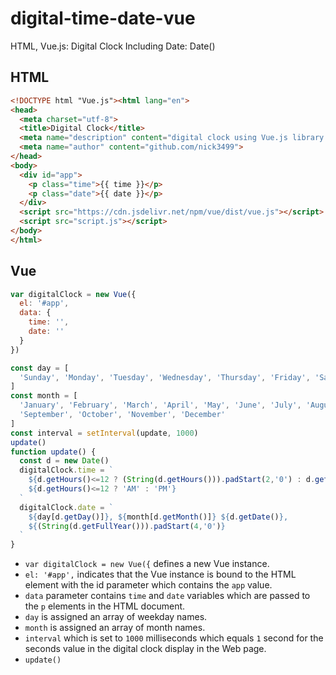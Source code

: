 # digital-time-date-vue
HTML, Vue.js: Digital Clock Including Date: Date()

## HTML

```html
<!DOCTYPE html "Vue.js"><html lang="en">
<head>
  <meta charset="utf-8">
  <title>Digital Clock</title>
  <meta name="description" content="digital clock using Vue.js library.">
  <meta name="author" content="github.com/nick3499">
</head>
<body>
  <div id="app">
    <p class="time">{{ time }}</p>
    <p class="date">{{ date }}</p>
  </div>
  <script src="https://cdn.jsdelivr.net/npm/vue/dist/vue.js"></script>
  <script src="script.js"></script>
</body>
</html>
```

## Vue

```js
var digitalClock = new Vue({
  el: '#app',
  data: {
    time: '',
    date: ''
  }
})

const day = [
  'Sunday', 'Monday', 'Tuesday', 'Wednesday', 'Thursday', 'Friday', 'Saturday'
]
const month = [
  'January', 'February', 'March', 'April', 'May', 'June', 'July', 'August',
  'September', 'October', 'November', 'December'
]
const interval = setInterval(update, 1000)
update()
function update() {
  const d = new Date()
  digitalClock.time = `
    ${d.getHours()<=12 ? (String(d.getHours())).padStart(2,'0') : d.getHours()-12}:${(String(d.getMinutes())).padStart(2,'0')}:${(String(d.getSeconds())).padStart(2,'0')}
    ${d.getHours()<=12 ? 'AM' : 'PM'}
  `
  digitalClock.date = `
    ${day[d.getDay()]}, ${month[d.getMonth()]} ${d.getDate()},
    ${(String(d.getFullYear())).padStart(4,'0')}
  `
}
```

 * `var digitalClock = new Vue({` defines a new Vue instance.
 * `el: '#app',` indicates that the Vue instance is bound to the HTML element with the id parameter which contains the `app` value.
 * `data` parameter contains `time` and `date` variables which are passed to the `p` elements in the HTML document.
 * `day` is assigned an array of weekday names.
 * `month` is assigned an array of month names.
 * `interval` which is set to `1000` milliseconds which equals `1` second for the seconds value in the digital clock display in the Web page.
 * `update()` 
